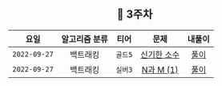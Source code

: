 
<div align="center">
  
  ## 📅 3주차

| 요일 | 알고리즘 분류 | 티어  | 문제| 내풀이 |
| :---: | :---: | :---: | :---: | :---:|
|`2022-09-27`| 백트래킹 | `골드5` | [신기한 소수](https://www.acmicpc.net/problem/2023) | [풀이](https://github.com/jangwon3828/Algorithm_Competition-Study/blob/woohyeon/4%EC%A3%BC%EC%B0%A8/4%EC%A3%BC%EC%B0%A8_%EC%9A%B0%ED%98%84/%EC%8B%A0%EA%B8%B0%ED%95%9C%20%EC%86%8C%EC%88%98.java) |
|`2022-09-27`| 백트래킹 | `실버3` | [N과 M (1)](https://www.acmicpc.net/problem/15649) | [풀이](https://github.com/jangwon3828/Algorithm_Competition-Study/blob/woohyeon/4%EC%A3%BC%EC%B0%A8/4%EC%A3%BC%EC%B0%A8_%EC%9A%B0%ED%98%84/N%EA%B3%BC%20M(1).java) |
</div>

